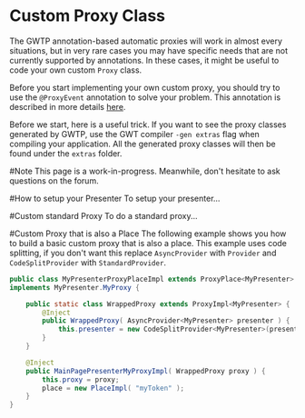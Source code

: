 # Custom Proxy Class

The GWTP annotation-based automatic proxies will work in almost every situations, but in very rare cases you may have specific needs that are not currently supported by annotations. In these cases, it might be useful to code your own custom `Proxy` class.

Before you start implementing your own custom proxy, you should try to use the `@ProxyEvent` annotation to solve your problem. This annotation is described in more details [here]({{#gwtp.doc.url.proxy_event}}).

Before we start, here is a useful trick. If you want to see the proxy classes generated by GWTP, use the GWT compiler `-gen extras` flag when compiling your application. All the generated proxy classes will then be found under the `extras` folder.

#Note
This page is a work-in-progress. Meanwhile, don't hesitate to ask questions on the forum.

#How to setup your Presenter
To setup your presenter...

#Custom standard Proxy
To do a standard proxy...

#Custom Proxy that is also a Place
The following example shows you how to build a basic custom proxy that is also a place. This example uses code splitting, if you don't want this replace `AsyncProvider` with `Provider` and `CodeSplitProvider` with `StandardProvider`.

```java
public class MyPresenterProxyPlaceImpl extends ProxyPlace<MyPresenter>
implements MyPresenter.MyProxy {

    public static class WrappedProxy extends ProxyImpl<MyPresenter> {
        @Inject
        public WrappedProxy( AsyncProvider<MyPresenter> presenter ) {
            this.presenter = new CodeSplitProvider<MyPresenter>(presenter);
        }
    }

    @Inject
    public MainPagePresenterMyProxyImpl( WrappedProxy proxy ) {
        this.proxy = proxy;
        place = new PlaceImpl( "myToken" );
    }
}
```
